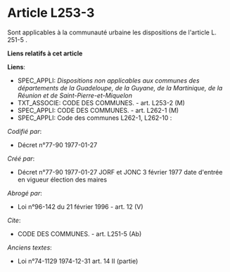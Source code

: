 # Article L253-3

Sont applicables à la communauté urbaine les dispositions de l'article L. 251-5              .

**Liens relatifs à cet article**

**Liens**:

  - SPEC_APPLI: *Dispositions non applicables aux communes des départements de la Guadeloupe, de la Guyane, de la Martinique, de la Réunion et de Saint-Pierre-et-Miquelon*
  - TXT_ASSOCIE: CODE DES COMMUNES. - art. L253-2 (M)
  - SPEC_APPLI: CODE DES COMMUNES. - art. L262-1 (M)
  - SPEC_APPLI: Code des communes L262-1, L262-10 :

_Codifié par_:

  - Décret n°77-90 1977-01-27

_Créé par_:

  - Décret n°77-90 1977-01-27 JORF et JONC 3 février 1977 date d'entrée en vigueur élection des maires

_Abrogé par_:

  - Loi n°96-142 du 21 février 1996 - art. 12 (V)

_Cite_:

  - CODE DES COMMUNES. - art. L251-5 (Ab)

_Anciens textes_:

  - Loi n°74-1129 1974-12-31 art. 14 II (partie)
